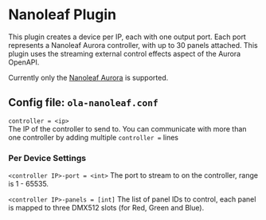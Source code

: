 Nanoleaf Plugin
============

This plugin creates a device per IP, each with one output port. Each port
represents a Nanoleaf Aurora controller, with up to 30 panels attached. This
plugin uses the streaming external control effects aspect of the Aurora
OpenAPI.

Currently only the [Nanoleaf
Aurora](https://nanoleaf.me/en/consumer-led-lighting/products/smarter-series/nanoleaf-light-panels-smarter-kit/)
is supported.


## Config file: `ola-nanoleaf.conf`

`controller = <ip>`  
The IP of the controller to send to. You can communicate with more than
one controller by adding multiple `controller =` lines

### Per Device Settings

`<controller IP>-port = <int>`
The port to stream to on the controller, range is 1 - 65535.

`<controller IP>-panels = [int]`
The list of panel IDs to control, each panel is mapped to three DMX512 slots
(for Red, Green and Blue).
